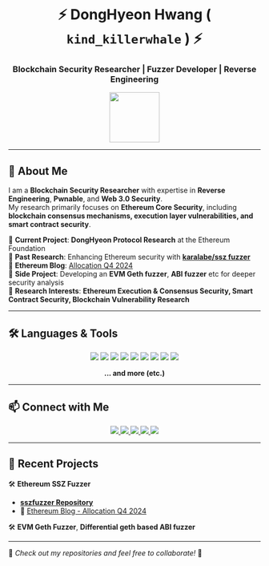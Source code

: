 <h1 align="center"> ⚡ <strong>DongHyeon Hwang</strong> ( <code>kind_killerwhale</code> ) ⚡ </h1>
<h3 align="center">Blockchain Security Researcher | Fuzzer Developer | Reverse Engineering</h3>

<p align="center">
  <img src="https://em-content.zobj.net/source/microsoft-teams/363/whale_1f40b.png" height="100px">
</p>

---

## 🐋 About Me
I am a **Blockchain Security Researcher** with expertise in **Reverse Engineering**, **Pwnable**, and **Web 3.0 Security**.  
My research primarily focuses on **Ethereum Core Security**, including **blockchain consensus mechanisms, execution layer vulnerabilities, and smart contract security**.

🔹 **Current Project**: **DongHyeon Protocol Research** at the Ethereum Foundation  
🔹 **Past Research**: Enhancing Ethereum security with [**karalabe/ssz fuzzer**](https://github.com/KindKillerwhale/sszfuzzer)  
🔹 **Ethereum Blog**: [Allocation Q4 2024](https://blog.ethereum.org/2025/02/06/allocation-q4-24)  
🔹 **Side Project**: Developing an **EVM Geth fuzzer**, **ABI fuzzer** etc for deeper security analysis  
🔹 **Research Interests**: **Ethereum Execution & Consensus Security, Smart Contract Security, Blockchain Vulnerability Research**  

---

## 🛠️ Languages & Tools
<p align="center">
  <img src="https://img.shields.io/badge/C-00599C?style=for-the-badge&logo=c&logoColor=white"/>
  <img src="https://img.shields.io/badge/C++-00599C?style=for-the-badge&logo=cplusplus&logoColor=white"/>
  <img src="https://img.shields.io/badge/Go-00ADD8?style=for-the-badge&logo=go&logoColor=white"/>
  <img src="https://img.shields.io/badge/Rust-000000?style=for-the-badge&logo=rust&logoColor=white"/>
  <img src="https://img.shields.io/badge/Python-3776AB?style=for-the-badge&logo=python&logoColor=white"/>
  <img src="https://img.shields.io/badge/Solidity-363636?style=for-the-badge&logo=solidity&logoColor=white"/>
  <img src="https://img.shields.io/badge/Java-ED8B00?style=for-the-badge&logo=java&logoColor=white"/>
  <img src="https://img.shields.io/badge/JavaScript-F7DF1E?style=for-the-badge&logo=javascript&logoColor=black"/>
  <img src="https://img.shields.io/badge/Assembly-525252?style=for-the-badge&logo=assemblyscript&logoColor=white"/>
</p>
<p align="center">
  <strong>... and more (etc.)</strong>
</p>

---

## 📫 Connect with Me  
<p align="center">
  <a href="mailto:hdh317@korea.ac.kr">
    <img src="https://img.shields.io/badge/Email(hdh317)-D14836?style=for-the-badge&logo=gmail&logoColor=white"/>
  </a>
  <a href="mailto:k1ndk11erwha1e@gmail.com">
    <img src="https://img.shields.io/badge/Email(k1ndk11erwha1e)-D14836?style=for-the-badge&logo=gmail&logoColor=white"/>
  </a>
  <a href="https://x.com/kind_k11rwhale">
    <img src="https://img.shields.io/badge/X(Twitter)-1DA1F2?style=for-the-badge&logo=x&logoColor=white"/>
  </a>
  <a href="https://www.linkedin.com/in/donghyeon-hwang-314447345/">
    <img src="https://img.shields.io/badge/LinkedIn-0A66C2?style=for-the-badge&logo=linkedin&logoColor=white"/>
  </a>
  <a href="https://kindkillerwhale.tistory.com/">
    <img src="https://img.shields.io/badge/Blog-111111?style=for-the-badge&logo=tistory&logoColor=white"/>
  </a>
</p>

---

## 🔬 Recent Projects
🛠️ **Ethereum SSZ Fuzzer**  
  - [**sszfuzzer Repository**](https://github.com/KindKillerwhale/sszfuzzer)  
  - 📰 [Ethereum Blog - Allocation Q4 2024](https://blog.ethereum.org/2025/02/06/allocation-q4-24)  

🛠️ **EVM Geth Fuzzer**, **Differential geth based ABI fuzzer**

---

🐋 _Check out my repositories and feel free to collaborate!_ 🚀  
